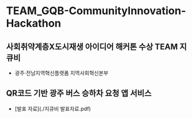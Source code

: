 # TEAM_GQB-CommunityInnovation-Hackathon
## 사회취약계층X도시재생 아이디어 해커톤 수상 TEAM 지큐비
- 광주·전남지역혁신플랫폼 지역사회혁신본부 
## QR코드 기반 광주 버스 승하차 요청 앱 서비스
- [발표 자료](./지큐비 발표자료.pdf)
